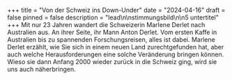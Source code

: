 +++
title = "Von der Schweiz ins Down-Under"
date = "2024-04-16"
draft = false
pinned = false
description = "lead\n\nstimmungsbild\n\n5 untertitel"
+++
Mit nur 23 Jahren wandert die Schweizerin Marlene Derlet nach Australien aus. An ihrer Seite, ihr Mann Anton Derlet. Vom ersten Kaffe in Australien bis zu spannenden Forschungsreisen, alles ist dabei. Marlene Derlet erzählt, wie Sie sich in einem neuen Land zurechtgefunden hat, aber auch welche Herausforderungen eine solche Veränderung bringen können. Wieso sie dann Anfang 2000 wieder zurück in die Schweiz ging, wird sie uns auch näherbringen.